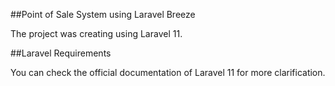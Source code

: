 ##Point of Sale System using Laravel Breeze

The project was creating using Laravel 11.


##Laravel Requirements

You can check the official documentation of Laravel 11 for more clarification.
